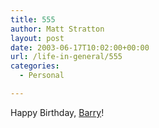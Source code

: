 ```yaml
---
title: 555
author: Matt Stratton
layout: post
date: 2003-06-17T10:02:00+00:00
url: /life-in-general/555
categories:
  - Personal

---
```

Happy Birthday, [Barry][1]!

 [1]: https://www.barrynet.com/
